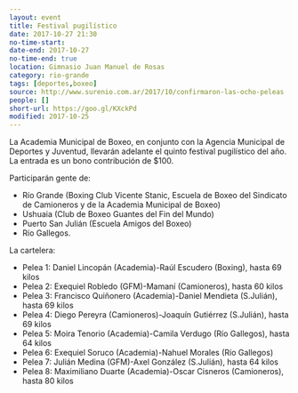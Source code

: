 ```yaml
---
layout: event 
title: Festival pugilístico
date: 2017-10-27 21:30
no-time-start: 
date-end: 2017-10-27
no-time-end: true
location: Gimnasio Juan Manuel de Rosas
category: rio-grande
tags: [deportes,boxeo]
source: http://www.surenio.com.ar/2017/10/confirmaron-las-ocho-peleas
people: []
short-url: https://goo.gl/KXckPd
modified: 2017-10-25
---
```


La Academia Municipal de Boxeo, en conjunto con la Agencia Municipal de Deportes y Juventud, llevarán adelante el quinto festival pugilístico del año. La entrada es un bono contribución de $100.

Participarán gente de:

* Río Grande (Boxing Club Vicente Stanic, Escuela de Boxeo del Sindicato de Camioneros y de la Academia Municipal de Boxeo)
* Ushuaia (Club de Boxeo Guantes del Fin del Mundo)
* Puerto San Julián (Escuela Amigos del Boxeo)
* Río Gallegos.

La cartelera: 

* Pelea 1: Daniel Lincopán (Academia)-Raúl Escudero (Boxing), hasta 69 kilos
* Pelea 2: Exequiel Robledo (GFM)-Mamaní (Camioneros), hasta 60 kilos
* Pelea 3: Francisco Quiñonero (Academia)-Daniel Mendieta (S.Julián), hasta 69 kilos
* Pelea 4: Diego Pereyra (Camioneros)-Joaquín Gutiérrez (S.Julián), hasta 69 kilos 
* Pelea 5: Moira Tenorio (Academia)-Camila Verdugo (Río Gallegos), hasta 64 kilos 
* Pelea 6: Exequiel Soruco (Academia)-Nahuel Morales (Río Gallegos)
* Pelea 7: Julián Medina (GFM)-Axel González (S.Julián), hasta 64 kilos
* Pelea 8: Maximiliano Duarte (Academia)-Oscar Cisneros (Camioneros), hasta 80 kilos
